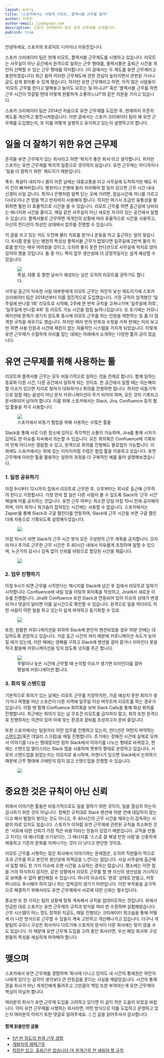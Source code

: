 ```yaml
---
layout: entry
title: "스포카에서는 어떻게 리모트, 플렉서블 근무를 할까"
author: 이유진
author-email: jin@spoqa.com
description: 스포카 크리에이터 팀의 유연 근무제를 소개합니다.
publish: true
---
```


안녕하세요, 스포카의 프로덕트 디자이너 이유진입니다.

스포카 크리에이터 팀은 현재 리모트, 플렉서블 근무제도를 시행하고 있습니다. 리모트는 사무실이 아닌 공간에서 원격으로 일하는 근무 형태를, 플렉서블은 출퇴근 시간을 개인이 선택할 수 있는 근무 형태를 의미합니다. (이 글에서는 두 제도를 유연 근무제라고 표현하겠습니다) 최근 들어 이러한 근무제도에 관한 관심이 높아지면서 관련된 기사나 글도 쉽게 찾아볼 수 있게 됐습니다. 하지만 유연 근무제라고 하면, 아직 많은 사람들이 ‘리모트 근무를 한다고 말해놓고 놀아도 모르는 일 아니냐?’ 혹은 ‘플렉서블 근무를 하면 근무 시간이 엇갈릴 텐데 어떻게 원활하게 소통하느냐?’와 같은 의문을 가지고 있습니다.

스포카 크리에이터 팀은 2014년 처음으로 유연 근무제를 도입한 후, 현재까지 꾸준히 제도를 개선하고 발전시켜왔습니다. 이번 글에서는 스포카 크리에이터 팀이 왜 유연 근무제를 도입했는지, 또 이를 어떻게 실행하고 유지하고 있는지 설명하고자 합니다.

# 일을 더 잘하기 위한 유연 근무제

흔히들 유연 근무제가 있는 회사라고 하면 ‘복지가 좋은 회사'라고 생각합니다. 하지만 스포카는 유연 근무제를 복지의 일종으로 생각하지 않습니다. 유연 근무제는 어디까지나 ‘일을 더 잘하기 위한' 제도이기 때문입니다. 

폭우, 폭설이 내리거나 몸이 아픈 날에는 대중교통을 타고 사무실에 도착하기만 해도 이미 진이 빠져버립니다. 병원이나 은행에 들러 처리해야 할 일이 있으면 근무 시간 내내 신경이 쓰일 겁니다. 특히나 은행처럼 일찍 닫는 곳에 가려면, 점심시간에 끼니를 거르고 다녀오거나 큰 맘을 먹고 반차까지 사용해야 합니다. 하지만 여기서 조금만 융통성을 발휘하면 훨씬 더 효율적으로 시간을 쓸 수 있습니다. 리모트 근무를 하면 출근길에 낭비되는 에너지와 시간을 줄이고, 매일 같은 사무실이 아닌 새로운 자극이 있는 공간에서 일할 수 있습니다. 플렉서블로 근무하면 개개인의 상황에 따라 효율적으로 시간을 사용하고, 자신의 컨디션이 최상인 상태에서 업무를 진행할 수 있습니다.

이 글을 쓰고 있는 저도 오전에 물리 치료를 받거나 운동을 하고 출근하는 일이 잦습니다. 6시쯤 문을 닫는 병원의 특성상 플렉서블 근무가 없었다면 일주일에 2번씩 물리 치료를 받기는 매우 어려웠을 것이고, 오히려 좋지 못한 컨디션으로 사무실에 억지로 앉아 있어야 했을 것입니다. 둘 중 어느 쪽이 업무 생산성에 더 긍정적일지는 쉽게 예상할 수 있습니다.

<figure>
  <img src="/images/2019-05-28/01.png" style="margin: 0 auto;" />
  <figcaption>폭설, 태풍 등 험한 날씨가 예상되는 날은 오히려 리모트를 권하기도 합니다.</figcaption>
</figure>


사무실 출근이 익숙한 사람 대부분에게 리모트 근무는 여전히 낯선 제도이기에 스포카 크리에이터 팀은 2014년부터 이를 점진적으로 도입했습니다. 가장 규칙이 엄격했던 ‘일주일에 반나절 1회’ 리모트로 시작해, 2주에 한 번씩 규칙을 고쳐나가며 ‘일주일에 하루’, ‘일주일에 반나절 4회’ 등 리모트 가능 시간을 점점 늘려나갔습니다. 또 초기에는 커뮤니케이션에 문제가 생기지 않도록 동시에 리모트 근무를 하는 인원을 제한하는 등 좀 더 엄격한 규칙을 세우기도 했습니다. 하지만 여러 번의 반복과 수정을 거쳐 현재는 미리 보고만 하면 사용 인원과 시간에 제한이 없는 자율적인 시스템을 가지게 되었습니다. 이렇게 유연 근무제가 수월하게 자리를 잡는 데에는 아래에서 소개하는 다양한 툴의 공이 컸습니다.

# 유연 근무제를 위해 사용하는 툴

리모트와 플렉서블 근무는 모두 비동기적으로 일하는 것을 전제로 합니다. 함께 일하는 동료와 다른 시간, 다른 공간에서 일하게 되는 것이죠. 한 공간에서 일할 때는 의논해야 할 이슈가 있으면 자리로 찾아가 대화하거나 회의를 진행하면 됩니다. 하지만 비동기적으로 일할 때는 음성이 아닌 문자 커뮤니케이션이 주가 되어야 하며, 모든 것이 기록되고 문서화되어 남아야 합니다. 이를 위해 스포카에서는 Slack, Jira, Confluence 등의 협업 툴들을 적극 사용합니다. 

<figure>
  <img src="/images/2019-05-28/02.png" style="margin: 0 auto;" />
  <figcaption>스포카에서 비동기 협업을 위해 사용하는 수많은 툴들</figcaption>
</figure>


Slack을 통해 서로 다른 장소에 있어도 즉각적인 소통이 가능하며, Jira를 통해 시차가 있어도 한 이슈를 지속해서 의논할 수 있습니다. 모든 회의록은 Confluence에 기록되어 언제 어디서든 열람할 수 있고, 원격으로 회의를 진행해도 팔로업이 가능합니다. 이 외에도 스포카에서는 위에 있는 이미지처럼 수많은 협업 툴을 이용하고 있습니다. 유연 근무제에 이러한 툴을 활용하는 일련의 과정을 더 구체적인 예를 들어 설명해보겠습니다.


### 1. 일정 공유하기

아침 9시부터 12시까지 집에서 리모트로 근무한 후, 오후부터는 회사로 출근해 근무하려 한다고 가정합시다. 가장 먼저 할 일은 다른 사람이 볼 수 있도록 Slack의 ‘근무 시간' 채널에 이를 공지하는 것입니다. 유연 근무 여부는 최소한 당일 아침 10시 전에 공지해야 하며, 이미 회의나 워크숍이 잡혀있는 시간에는 사용할 수 없습니다. 스포카에서는 Zapier를 통해 Slack과 구글 캘린더를 연동하여, Slack에 근무 시간을 쓰면 구글 캘린더에 자동으로 기록되도록 설정해두었습니다. 

<figure>
  <img src="/images/2019-05-28/03.png" style="margin: 0 auto;" />
</figure>

아침 10시가 되면 Slack의 근무 시간 봇이 모든 구성원의 근무 계획을 공지합니다. 모자라거나 추가로 근무한 근무 시간은 주 40시간 내에서 자유롭게 조정하며 일할 수 있으며, 누군가의 감시나 감독 없이 신뢰를 바탕으로 할당된 시간을 채웁니다.

<figure>
  <img src="/images/2019-05-28/04.png" style="margin: 0 auto;" />
</figure>

### 2. 업무 진행하기

아침 9시가 되면 근무를 시작한다는 메시지를 Slack에 남긴 후 집에서 리모트로 일하기 시작합니다. Confluence에 내일 있을 미팅의 회의록을 작성하고, Jira에서 새로운 이슈를 진행합니다. Jira와 Confluence 또한 Slack과 연동되어 있어 이슈의 상태가 변경되거나 댓글이 달리면 이를 실시간으로 확인할 수 있습니다. 원격으로 일을 하더라도 어떤 사람이 어떤 일을 하고 있는지 쉽게 파악하고 동기화할 수 있죠. 

<figure>
  <img src="/images/2019-05-28/05.png" style="margin: 0 auto;" />
</figure>


또한, 원활한 커뮤니케이션을 위하여 Slack에 본인이 멘션되었을 경우 10분 안에는 대답하도록 권장하고 있습니다. 가끔 출근 시간의 차이 때문에 커뮤니케이션 속도가 늦어질 때가 있는데, 이런 때에는 양해를 구하고 Slack에 멘션을 걸어 묻거나 리마인더 봇을 적극 활용해 커뮤니케이션을 잊지 않도록 넛지를 주곤 합니다.


<figure>
  <img src="/images/2019-05-28/06.png" style="margin: 0 auto;" />
  <figcaption>주말이나 늦은 시간에 근무할 때 논의할 이슈가 생기면 리마인더를 걸어 평일에 커뮤니케이션 합니다.
  </figcaption>
</figure>

### 3. 회의 및 스탠드업

기본적으로 회의가 있는 날에는 리모트 근무를 지양하지만, 가끔 예상치 못한 회의가 생기거나 여행을 떠난 스포칸이 다른 지역에 일주일 이상 머무르며 리모트를 하는 경우가 있습니다. 이럴 땐 함께 Confluence 회의록을 보며 Slack Calls을 통해 화상 회의를 진행합니다. 최근에는 회의가 있는 날 무조건 리모트를 금지하지 말고, 회의 또한 원격으로 진행하자는 의견이 있어 이에 맞는 환경과 장비를 조성하고자 준비 중입니다.

또한 스포카에서는 팀원끼리 어떤 업무를 진행하고 있는지, 컨디션은 어떤지 파악하는 [스탠드업](https://en.wikipedia.org/wiki/Stand-up_meeting)(혹은 데일리 스크럼)을 매일 진행합니다. 초기에는 정해진 시간에 실제로 모여서 이야기를 나누는 형태였지만 점차 Slack에서 이야기를 나누는 형태로 바뀌었고, 현재는 스탠드업 앨리스라는 Slack 앱을 사용하여 챗봇의 형태로 운영하고 있습니다. 서로의 스탠드업을 읽었는지는 이모지로 표시하며, 아젠다가 있으면 Slack에서 논의하기 때문에 근무 형태에 구애받지 않지 않고 스탠드업을 진행할 수 있습니다.

<figure>
  <img src="/images/2019-05-28/07.png" style="margin: 0 auto;" />
</figure>


# 중요한 것은 규칙이 아닌 신뢰 

위에서 이야기한 툴들은 비동기적으로도 일을 잘하기 위한 것이지, 일을 열심히 하는지 감시하기 위한 것이 아닙니다. 정해진 규칙대로 Slack 멘션에 10분 안에 대답하지 않는다고 해서 벌점이 쌓이는 것도 아니고, 주 40시간의 근무 시간을 채우는지 감독하는 사람이 따로 있지도 않습니다. 스포카가 이처럼 유연 근무제에 관련된 규칙을 최소화한 것은 ‘서로에 대한 신뢰가 가장 적은 비용’이라는 믿음이 있었기 때문입니다. 규칙을 만들고 지키는 데 에너지를 쓰기보다는, 그 에너지를 ‘스스로 잘 해낼 만한 사람’을 신중하게 채용하고 기존의 문화를 지켜나가는 것이 더 낫다고 판단한 것이죠.

리모트 근무를 시행하는 많은 회사에서 이야기하는 문제점은, 오히려 직원들이 역으로 초과 근무를 하고 본인의 생산성에 죄책감을 느낀다는 점입니다. 사실 사무실에 출근해서 일할 때도 한 가지 이슈에 오랜 시간을 소요하는 경우는 많습니다. 평소에는 이런 점을 거의 의식하지 않지만, 같은 상황에서 리모트 근무를 할 땐 자신의 생산성을 가시적으로 보여줄 수 없어 불안해질 수 있습니다. 하나의 이슈라도 ‘완료’ 상태로 만들고, 커밋 하나라도 푸시해야 하지 않나 하는 압박감이 생기기 마련입니다. 이런 부작용을 궁극적으로 해결하기 위해서라도 유연 근무제에서 서로에 대한 신뢰는 필수입니다.

중요한 또 한 가지는 팀의 상황에 맞춰 계속해서 규칙을 업데이트하는 것입니다. 위에서 언급한 대로 스포카는 유연 근무제의 규칙과 방식을 여러 번 수정하며 실험해왔습니다. 근무 시스템이 어느 정도 정착된 지금도, 매달 진행되는 크리에이터 워크숍을 통해 어떻게 더 나은 방식으로 근무할 수 있을지 계속 고민하고 개선해나가고 있습니다. 더구나 개발팀의 규모나 구성은 회사마다 다르기에 스포카의 방식이 다른 회사에는 맞지 않을 수도 있습니다. 이 때문에 유연 근무제 도입을 고려 중인 회사라면, 우선 해당 회사와 구성원들의 특성을 세심하게 파악해야 합니다.

# 맺으며

스포카에서 유연 근무제를 경험하며 ‘회사에 다니고 있어도 내 시간의 통제권은 여전히 나에게 있다’는 감각이 생각보다 큰 안정감을 준다는 사실을 깨달았습니다. 시간의 통제권을 회사가 아닌 개개인에게 돌려주고 그만큼의 책임 또한 부여하는게 유연 근무제의 핵심이 아닐까 합니다. 

여러분의 회사가 유연 근무제 도입을 고려하고 있다면 이 글이 작은 도움이 되었길 바랍니다. 이미 유연 근무제를 시행하는 회사라면, 어떤 방식으로 이를 도입하고 운영하고 있는지 여러분의 이야기 또한 댓글로 알려주세요. :) 긴 글을 읽어주셔서 감사합니다.


#### 함께 읽을만한 글들
- [1년 반 정도의 원격 근무 경험](https://blog.outsider.ne.kr/1359)
- [개발자의 재택근무](https://jenix.wordpress.com/2012/07/01/%EA%B0%9C%EB%B0%9C%EC%9E%90%EC%9D%98-%EC%9E%AC%ED%83%9D-%EA%B7%BC%EB%AC%B4/)
- [직장은 있고, 출퇴근은 없습니다 (1) 원격근무 전 세워야 할 규칙](https://www.mobiinside.com/kr/2018/06/01/pplink-remoteworkrule/)
